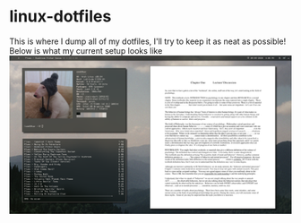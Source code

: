 # linux-dotfiles
This is where I dump all of my dotfiles, I'll try to keep it as neat as possible!
Below is what my current setup looks like
![alt text lol](https://raw.githubusercontent.com/Liverbrain/linux-dotfiles/master/2020-05-03-160631_1366x768_scrot.png)
